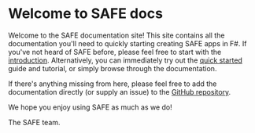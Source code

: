 # Welcome to SAFE docs

Welcome to the SAFE documentation site! This site contains all the documentation you'll need to quickly starting creating SAFE apps in F#. If you've not heard of SAFE before, please feel free to start with the [introduction](intro). Alternatively, you can immediately try out the [quick started](quickstart) guide and tutorial, or simply browse through the documentation.

If there's anything missing from here, please feel free to add the documentation directly (or supply an issue) to the [GitHub repository](https://github.com/SAFE-Stack/docs).

We hope you enjoy using SAFE as much as we do!

The SAFE team.